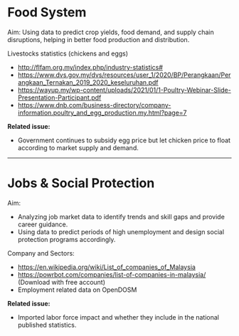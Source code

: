 # Food System
Aim:
Using data to predict crop yields, food demand, and supply chain disruptions, helping in better food production and distribution.

Livestocks statistics (chickens and eggs)
- http://flfam.org.my/index.php/industry-statistics#
- https://www.dvs.gov.my/dvs/resources/user_1/2020/BP/Perangkaan/Perangkaan_Ternakan_2019_2020_keseluruhan.pdf
- https://wayup.my/wp-content/uploads/2021/01/1-Poultry-Webinar-Slide-Presentation-Participant.pdf
- https://www.dnb.com/business-directory/company-information.poultry_and_egg_production.my.html?page=7

**Related issue:**
- Government continues to subsidy egg price but let chicken price to float according to market supply and demand. 

---

# Jobs & Social Protection
Aim:
- Analyzing job market data to identify trends and skill gaps and provide career guidance.
- Using data to predict periods of high unemployment and design social protection programs accordingly.

Company and Sectors:
- https://en.wikipedia.org/wiki/List_of_companies_of_Malaysia
- https://powrbot.com/companies/list-of-companies-in-malaysia/ (Download with free account)
- Employment related data on OpenDOSM
  
**Related issue:**
- Imported labor force impact and whether they include in the national published statistics.